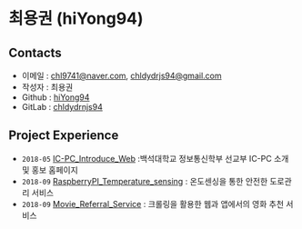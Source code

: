 # **최용권** (hiYong94)

## Contacts

- 이메일 : chl9741@naver.com, chldydrjs94@gmail.com
- 작성자 : 최용권
- Github : [hiYong94](https://github.com/hiYong94)
- GitLab : [chldydrnjs94](https://gitlab.com/chldydrnjs94)

## Project Experience

- `2018-05` [IC-PC_Introduce_Web](https://github.com/hiYong94/IC-PC_Introduce_Web) :백석대학교 정보통신학부 선교부 IC-PC 소개 및 홍보 홈페이지
- `2018-09` [RaspberryPI_Temperature_sensing](https://github.com/hiYong94/RaspberryPI_Temperature_sensing) : 온도센싱을 통한 안전한 도로관리 서비스
- `2018-09` [Movie_Referral_Service](https://github.com/hiYong94/Movie_Referral_Service) : 크롤링을 활용한 웹과 앱에서의 영화 추천 서비스
